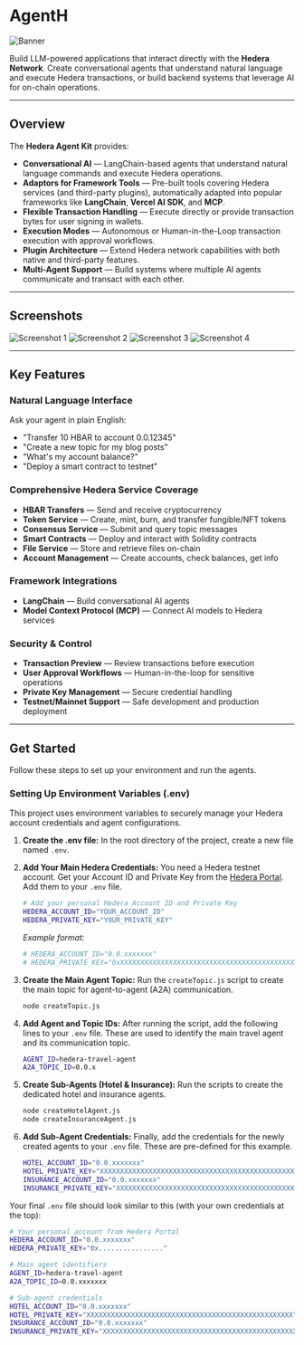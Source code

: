 # AgentH

![Banner](banner.jpg)

Build LLM-powered applications that interact directly with the **Hedera Network**.
Create conversational agents that understand natural language and execute Hedera transactions, or build backend systems that leverage AI for on-chain operations.

---

## Overview

The **Hedera Agent Kit** provides:

- **Conversational AI** — LangChain-based agents that understand natural language commands and execute Hedera operations.
- **Adaptors for Framework Tools** — Pre-built tools covering Hedera services (and third-party plugins), automatically adapted into popular frameworks like **LangChain**, **Vercel AI SDK**, and **MCP**.
- **Flexible Transaction Handling** — Execute directly or provide transaction bytes for user signing in wallets.
- **Execution Modes** — Autonomous or Human-in-the-Loop transaction execution with approval workflows.
- **Plugin Architecture** — Extend Hedera network capabilities with both native and third-party features.
- **Multi-Agent Support** — Build systems where multiple AI agents communicate and transact with each other.

---

## Screenshots

![Screenshot 1](ss1.jpg)
![Screenshot 2](ss2.jpeg)
![Screenshot 3](ss3.jpeg)
![Screenshot 4](ss4.jpeg)

---

## Key Features

### Natural Language Interface
Ask your agent in plain English:

- "Transfer 10 HBAR to account 0.0.12345"
- "Create a new topic for my blog posts"
- "What's my account balance?"
- "Deploy a smart contract to testnet"

### Comprehensive Hedera Service Coverage

- **HBAR Transfers** — Send and receive cryptocurrency
- **Token Service** — Create, mint, burn, and transfer fungible/NFT tokens
- **Consensus Service** — Submit and query topic messages
- **Smart Contracts** — Deploy and interact with Solidity contracts
- **File Service** — Store and retrieve files on-chain
- **Account Management** — Create accounts, check balances, get info

### Framework Integrations

- **LangChain** — Build conversational AI agents
- **Model Context Protocol (MCP)** — Connect AI models to Hedera services

### Security & Control

- **Transaction Preview** — Review transactions before execution
- **User Approval Workflows** — Human-in-the-loop for sensitive operations
- **Private Key Management** — Secure credential handling
- **Testnet/Mainnet Support** — Safe development and production deployment

---

## Get Started

Follow these steps to set up your environment and run the agents.

### Setting Up Environment Variables (.env)

This project uses environment variables to securely manage your Hedera account credentials and agent configurations.

1.  **Create the .env file:**
    In the root directory of the project, create a new file named `.env`.

2.  **Add Your Main Hedera Credentials:**
    You need a Hedera testnet account. Get your Account ID and Private Key from the [Hedera Portal](https://portal.hedera.com/). Add them to your `.env` file.

    ```bash
    # Add your personal Hedera Account ID and Private Key
    HEDERA_ACCOUNT_ID="YOUR_ACCOUNT_ID"
    HEDERA_PRIVATE_KEY="YOUR_PRIVATE_KEY"
    ```
    *Example format:*
    ```bash
    # HEDERA_ACCOUNT_ID="0.0.xxxxxxx"
    # HEDERA_PRIVATE_KEY="0xXXXXXXXXXXXXXXXXXXXXXXXXXXXXXXXXXXXXXXXXXXXXXXXXXXXXXXXX"
    ```

3.  **Create the Main Agent Topic:**
    Run the `createTopic.js` script to create the main topic for agent-to-agent (A2A) communication.

    ```bash
    node createTopic.js
    ```

4.  **Add Agent and Topic IDs:**
    After running the script, add the following lines to your `.env` file. These are used to identify the main travel agent and its communication topic.

    ```bash
    AGENT_ID=hedera-travel-agent
    A2A_TOPIC_ID=0.0.x
    ```

5.  **Create Sub-Agents (Hotel & Insurance):**
    Run the scripts to create the dedicated hotel and insurance agents.

    ```bash
    node createHotelAgent.js
    node createInsuranceAgent.js
    ```

6.  **Add Sub-Agent Credentials:**
    Finally, add the credentials for the newly created agents to your `.env` file. These are pre-defined for this example.

    ```bash
    HOTEL_ACCOUNT_ID="0.0.xxxxxxx"
    HOTEL_PRIVATE_KEY="XXXXXXXXXXXXXXXXXXXXXXXXXXXXXXXXXXXXXXXXXXXXXXXXXXXXXXXXXXXXXXXXXXXXXXXXXXXXXXXXXXXXXXXXXXXX"
    INSURANCE_ACCOUNT_ID="0.0.xxxxxxx"
    INSURANCE_PRIVATE_KEY="XXXXXXXXXXXXXXXXXXXXXXXXXXXXXXXXXXXXXXXXXXXXXXXXXXXXXXXXXXXXXXXXXXXXXXXXXXXXXXXXXXXXXXXXXXXX"
    ```

Your final `.env` file should look similar to this (with your own credentials at the top):

```bash
# Your personal account from Hedera Portal
HEDERA_ACCOUNT_ID="0.0.xxxxxxx"
HEDERA_PRIVATE_KEY="0x................"

# Main agent identifiers
AGENT_ID=hedera-travel-agent
A2A_TOPIC_ID=0.0.xxxxxxx

# Sub-agent credentials
HOTEL_ACCOUNT_ID="0.0.xxxxxxx"
HOTEL_PRIVATE_KEY="XXXXXXXXXXXXXXXXXXXXXXXXXXXXXXXXXXXXXXXXXXXXXXXXXXX"
INSURANCE_ACCOUNT_ID="0.0.xxxxxxx"
INSURANCE_PRIVATE_KEY="XXXXXXXXXXXXXXXXXXXXXXXXXXXXXXXXXXXXXXXXXXXXXXXXXXX"
